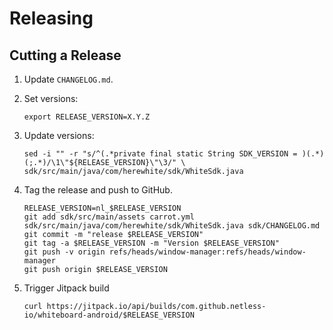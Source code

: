 Releasing
=========

Cutting a Release
-----------------

1. Update `CHANGELOG.md`.

2. Set versions:
   ```
   export RELEASE_VERSION=X.Y.Z
   ```
3. Update versions:
   ```
   sed -i "" -r "s/^(.*private final static String SDK_VERSION = )(.*)(;.*)/\1\"${RELEASE_VERSION}\"\3/" \
   sdk/src/main/java/com/herewhite/sdk/WhiteSdk.java
   ```
4. Tag the release and push to GitHub.
   ```
   RELEASE_VERSION=nl_$RELEASE_VERSION
   git add sdk/src/main/assets carrot.yml sdk/src/main/java/com/herewhite/sdk/WhiteSdk.java sdk/CHANGELOG.md
   git commit -m "release $RELEASE_VERSION"
   git tag -a $RELEASE_VERSION -m "Version $RELEASE_VERSION"
   git push -v origin refs/heads/window-manager:refs/heads/window-manager
   git push origin $RELEASE_VERSION
   ```
5. Trigger Jitpack build
   ```shell
   curl https://jitpack.io/api/builds/com.github.netless-io/whiteboard-android/$RELEASE_VERSION
   ```